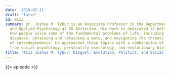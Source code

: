 ```yaml
---
date: '2019-07-11'
draft: 'false'
id: e113
summary: Dr. Joshua M. Tybur is an Associate Professor in the Department of Experimental
  and Applied Psychology at VU Amsterdam. His work is dedicated to better understanding
  how people solve some of the fundamental problems of life, including avoiding infectious
  diseases, obtaining and retaining a mate, and navigating the threats and affordances
  of interdependence. He approaches these topics with a combination of ideas and techniques
  from social psychology, personality psychology, and evolutionary biology.
title: '#113 Joshua M. Tybur: Disgust, Evolution, Politics, and Social Psychology'
---
```

{{< episode >}}
